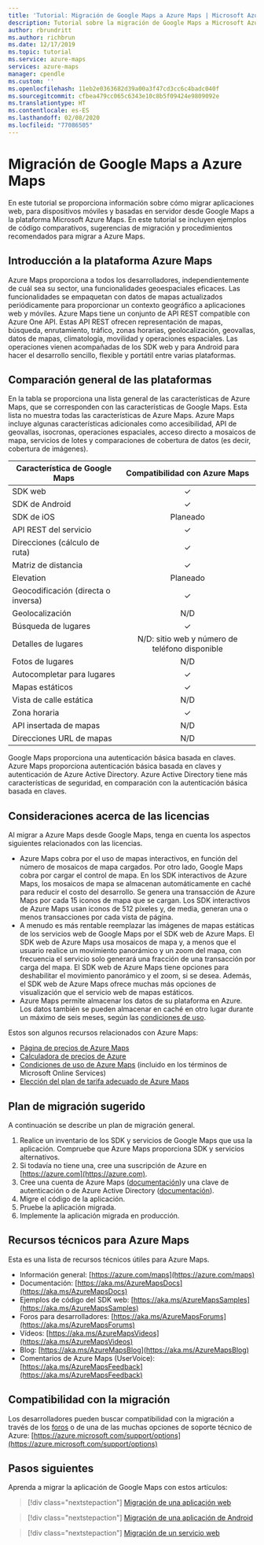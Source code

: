 ```yaml
---
title: 'Tutorial: Migración de Google Maps a Azure Maps | Microsoft Azure Maps'
description: Tutorial sobre la migración de Google Maps a Microsoft Azure Maps. Este documento le guiará por los pasos para cambiar a las API y los SDK de Azure Maps.
author: rbrundritt
ms.author: richbrun
ms.date: 12/17/2019
ms.topic: tutorial
ms.service: azure-maps
services: azure-maps
manager: cpendle
ms.custom: ''
ms.openlocfilehash: 11eb2e0363682d39a00a3f47cd3cc6c4badc040f
ms.sourcegitcommit: cfbea479cc065c6343e10c8b5f09424e9809092e
ms.translationtype: HT
ms.contentlocale: es-ES
ms.lasthandoff: 02/08/2020
ms.locfileid: "77086505"
---
```

# <a name="migrate-from-google-maps-to-azure-maps"></a>Migración de Google Maps a Azure Maps

En este tutorial se proporciona información sobre cómo migrar aplicaciones web, para dispositivos móviles y basadas en servidor desde Google Maps a la plataforma Microsoft Azure Maps. En este tutorial se incluyen ejemplos de código comparativos, sugerencias de migración y procedimientos recomendados para migrar a Azure Maps.

## <a name="azure-maps-platform-overview"></a>Introducción a la plataforma Azure Maps

Azure Maps proporciona a todos los desarrolladores, independientemente de cuál sea su sector, una funcionalidades geoespaciales eficaces. Las funcionalidades se empaquetan con datos de mapas actualizados periódicamente para proporcionar un contexto geográfico a aplicaciones web y móviles. Azure Maps tiene un conjunto de API REST compatible con Azure One API. Estas API REST ofrecen representación de mapas, búsqueda, enrutamiento, tráfico, zonas horarias, geolocalización, geovallas, datos de mapas, climatología, movilidad y operaciones espaciales. Las operaciones vienen acompañadas de los SDK web y para Android para hacer el desarrollo sencillo, flexible y portátil entre varias plataformas.

## <a name="high-level-platform-comparison"></a>Comparación general de las plataformas

En la tabla se proporciona una lista general de las características de Azure Maps, que se corresponden con las características de Google Maps. Esta lista no muestra todas las características de Azure Maps. Azure Maps incluye algunas características adicionales como accesibilidad, API de geovallas, isocronas, operaciones espaciales, acceso directo a mosaicos de mapa, servicios de lotes y comparaciones de cobertura de datos (es decir, cobertura de imágenes).

| Característica de Google Maps         | Compatibilidad con Azure Maps                     |
|-----------------------------|:--------------------------------------:|
| SDK web                     | ✓                                      |
| SDK de Android                 | ✓                                      |
| SDK de iOS                     | Planeado                                |
| API REST del servicio           | ✓                                      |
| Direcciones (cálculo de ruta)        | ✓                                      |
| Matriz de distancia             | ✓                                      |
| Elevation                   | Planeado                                |
| Geocodificación (directa o inversa) | ✓                                      |
| Geolocalización                 | N/D                                    |
| Búsqueda de lugares               | ✓                                      |
| Detalles de lugares              | N/D: sitio web y número de teléfono disponible |
| Fotos de lugares               | N/D                                    |
| Autocompletar para lugares          | ✓                                      |
| Mapas estáticos                 | ✓                                      |
| Vista de calle estática          | N/D                                    |
| Zona horaria                   | ✓                                      |
| API insertada de mapas           | N/D                                    |
| Direcciones URL de mapas                    | N/D                                    |

Google Maps proporciona una autenticación básica basada en claves. Azure Maps proporciona autenticación básica basada en claves y autenticación de Azure Active Directory. Azure Active Directory tiene más características de seguridad, en comparación con la autenticación básica basada en claves.

## <a name="licensing-considerations"></a>Consideraciones acerca de las licencias

Al migrar a Azure Maps desde Google Maps, tenga en cuenta los aspectos siguientes relacionados con las licencias.

- Azure Maps cobra por el uso de mapas interactivos, en función del número de mosaicos de mapa cargados. Por otro lado, Google Maps cobra por cargar el control de mapa. En los SDK interactivos de Azure Maps, los mosaicos de mapa se almacenan automáticamente en caché para reducir el costo del desarrollo. Se genera una transacción de Azure Maps por cada 15 iconos de mapa que se cargan. Los SDK interactivos de Azure Maps usan iconos de 512 píxeles y, de media, generan una o menos transacciones por cada vista de página.
- A menudo es más rentable reemplazar las imágenes de mapas estáticas de los servicios web de Google Maps por el SDK web de Azure Maps. El SDK web de Azure Maps usa mosaicos de mapa y, a menos que el usuario realice un movimiento panorámico y un zoom del mapa, con frecuencia el servicio solo generará una fracción de una transacción por carga del mapa. El SDK web de Azure Maps tiene opciones para deshabilitar el movimiento panorámico y el zoom, si se desea. Además, el SDK web de Azure Maps ofrece muchas más opciones de visualización que el servicio web de mapas estáticos.
- Azure Maps permite almacenar los datos de su plataforma en Azure. Los datos también se pueden almacenar en caché en otro lugar durante un máximo de seis meses, según las [condiciones de uso](https://www.microsoftvolumelicensing.com/DocumentSearch.aspx?Mode=3&DocumentTypeId=46).

Estos son algunos recursos relacionados con Azure Maps:

- [Página de precios de Azure Maps](https://azure.microsoft.com/pricing/details/azure-maps/)
- [Calculadora de precios de Azure](https://azure.microsoft.com/pricing/calculator/?service=azure-maps)
- [Condiciones de uso de Azure Maps](https://www.microsoftvolumelicensing.com/DocumentSearch.aspx?Mode=3&DocumentTypeId=46) (incluido en los términos de Microsoft Online Services)
- [Elección del plan de tarifa adecuado de Azure Maps](https://docs.microsoft.com/azure/azure-maps/choose-pricing-tier)

## <a name="suggested-migration-plan"></a>Plan de migración sugerido

A continuación se describe un plan de migración general.

1. Realice un inventario de los SDK y servicios de Google Maps que usa la aplicación. Compruebe que Azure Maps proporciona SDK y servicios alternativos.
2. Si todavía no tiene una, cree una suscripción de Azure en [https://azure.com](https://azure.com).
3. Cree una cuenta de Azure Maps ([documentación](https://docs.microsoft.com/azure/azure-maps/how-to-manage-account-keys))y una clave de autenticación o de Azure Active Directory ([documentación](https://docs.microsoft.com/azure/azure-maps/how-to-manage-authentication)).
4. Migre el código de la aplicación.
5. Pruebe la aplicación migrada.
6. Implemente la aplicación migrada en producción.

## <a name="azure-maps-technical-resources"></a>Recursos técnicos para Azure Maps

Esta es una lista de recursos técnicos útiles para Azure Maps.

- Información general: [https://azure.com/maps](https://azure.com/maps)
- Documentación: [https://aka.ms/AzureMapsDocs](https://aka.ms/AzureMapsDocs)
- Ejemplos de código del SDK web: [https://aka.ms/AzureMapsSamples](https://aka.ms/AzureMapsSamples)
- Foros para desarrolladores: [https://aka.ms/AzureMapsForums](https://aka.ms/AzureMapsForums)
- Vídeos: [https://aka.ms/AzureMapsVideos](https://aka.ms/AzureMapsVideos)
- Blog: [https://aka.ms/AzureMapsBlog](https://aka.ms/AzureMapsBlog)
- Comentarios de Azure Maps (UserVoice): [https://aka.ms/AzureMapsFeedback](https://aka.ms/AzureMapsFeedback)

## <a name="migration-support"></a>Compatibilidad con la migración

Los desarrolladores pueden buscar compatibilidad con la migración a través de los [foros](https://aka.ms/AzureMapsForums) o de una de las muchas opciones de soporte técnico de Azure: [https://azure.microsoft.com/support/options](https://azure.microsoft.com/support/options)

## <a name="next-steps"></a>Pasos siguientes

Aprenda a migrar la aplicación de Google Maps con estos artículos:

> [!div class="nextstepaction"]
> [Migración de una aplicación web](migrate-from-google-maps-web-app.md)

> [!div class="nextstepaction"]
> [Migración de una aplicación de Android](migrate-from-google-maps-android-app.md)

> [!div class="nextstepaction"]
> [Migración de un servicio web](migrate-from-google-maps-web-services.md)
